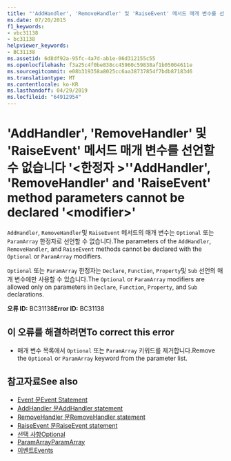 ```yaml
---
title: "'AddHandler', 'RemoveHandler' 및 'RaiseEvent' 메서드 매개 변수를 선언할 수 없습니다 '<modifier>'"
ms.date: 07/20/2015
f1_keywords:
- vbc31138
- bc31138
helpviewer_keywords:
- BC31138
ms.assetid: 6d8df92a-95fc-4a7d-ab1e-06d312155c55
ms.openlocfilehash: f3a25c4f0be838cc45960c59838af1b05004611e
ms.sourcegitcommit: e08b319358a8025cc6aa38737854f7bdb87183d6
ms.translationtype: MT
ms.contentlocale: ko-KR
ms.lasthandoff: 04/29/2019
ms.locfileid: "64912954"
---
```

# <a name="addhandler-removehandler-and-raiseevent-method-parameters-cannot-be-declared-modifier"></a><span data-ttu-id="d8da2-102">'AddHandler', 'RemoveHandler' 및 'RaiseEvent' 메서드 매개 변수를 선언할 수 없습니다 '\<한정자 >'</span><span class="sxs-lookup"><span data-stu-id="d8da2-102">'AddHandler', 'RemoveHandler' and 'RaiseEvent' method parameters cannot be declared '\<modifier>'</span></span>
<span data-ttu-id="d8da2-103">`AddHandler`, `RemoveHandler`및 `RaiseEvent` 메서드의 매개 변수는 `Optional` 또는 `ParamArray` 한정자로 선언할 수 없습니다.</span><span class="sxs-lookup"><span data-stu-id="d8da2-103">The parameters of the `AddHandler`, `RemoveHandler`, and `RaiseEvent` methods cannot be declared with the `Optional` or `ParamArray` modifiers.</span></span>  
  
 <span data-ttu-id="d8da2-104">`Optional` 또는 `ParamArray` 한정자는 `Declare`, `Function`, `Property`및 `Sub` 선언의 매개 변수에만 사용할 수 있습니다.</span><span class="sxs-lookup"><span data-stu-id="d8da2-104">The `Optional` or `ParamArray` modifiers are allowed only on parameters in `Declare`, `Function`, `Property`, and `Sub` declarations.</span></span>  
  
 <span data-ttu-id="d8da2-105">**오류 ID:** BC31138</span><span class="sxs-lookup"><span data-stu-id="d8da2-105">**Error ID:** BC31138</span></span>  
  
## <a name="to-correct-this-error"></a><span data-ttu-id="d8da2-106">이 오류를 해결하려면</span><span class="sxs-lookup"><span data-stu-id="d8da2-106">To correct this error</span></span>  
  
- <span data-ttu-id="d8da2-107">매개 변수 목록에서 `Optional` 또는 `ParamArray` 키워드를 제거합니다.</span><span class="sxs-lookup"><span data-stu-id="d8da2-107">Remove the `Optional` or `ParamArray` keyword from the parameter list.</span></span>  
  
## <a name="see-also"></a><span data-ttu-id="d8da2-108">참고자료</span><span class="sxs-lookup"><span data-stu-id="d8da2-108">See also</span></span>

- [<span data-ttu-id="d8da2-109">Event 문</span><span class="sxs-lookup"><span data-stu-id="d8da2-109">Event Statement</span></span>](../../visual-basic/language-reference/statements/event-statement.md)
- [<span data-ttu-id="d8da2-110">AddHandler 문</span><span class="sxs-lookup"><span data-stu-id="d8da2-110">AddHandler statement</span></span>](~/docs/visual-basic/language-reference/statements/addhandler-statement.md)
- [<span data-ttu-id="d8da2-111">RemoveHandler 문</span><span class="sxs-lookup"><span data-stu-id="d8da2-111">RemoveHandler statement</span></span>](~/docs/visual-basic/language-reference/statements/removehandler-statement.md)
- [<span data-ttu-id="d8da2-112">RaiseEvent 문</span><span class="sxs-lookup"><span data-stu-id="d8da2-112">RaiseEvent statement</span></span>](~/docs/visual-basic/language-reference/statements/raiseevent-statement.md)
- [<span data-ttu-id="d8da2-113">선택 사항</span><span class="sxs-lookup"><span data-stu-id="d8da2-113">Optional</span></span>](../../visual-basic/language-reference/modifiers/optional.md)
- [<span data-ttu-id="d8da2-114">ParamArray</span><span class="sxs-lookup"><span data-stu-id="d8da2-114">ParamArray</span></span>](../../visual-basic/language-reference/modifiers/paramarray.md)
- [<span data-ttu-id="d8da2-115">이벤트</span><span class="sxs-lookup"><span data-stu-id="d8da2-115">Events</span></span>](../../visual-basic/programming-guide/language-features/events/index.md)
